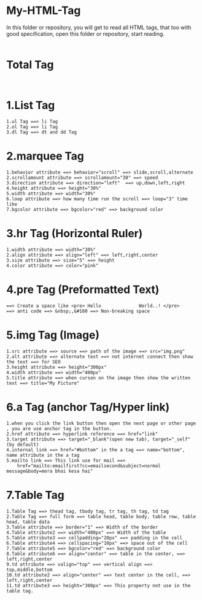 # My-HTML-Tag
In this folder or repository, you will get to read all HTML tags, that too with good specification, open this folder or repository, start reading.<br> <br>
# Total Tag <br> <br>
# 1.List Tag <br>
    1.ul Tag ==> li Tag 
    2.ol Tag ==> li Tag 
    3.dl Tag ==> dt and dd Tag

# 2.marquee Tag <br>
    1.behavior attribute ==> behavior="scroll" ==> slide,scroll,alternate
    2.scrollamount attribute ==> scrollamount="30" ==> speed 
    3.direction attribute ==> direction="left"  ==> up,down,left,right 
    4.height attribute ==> height="30%"  
    5.width attribute ==> width="30%" 
    6.loop attribute ==> how many time run the scroll ==> loop="3" time like 
    7.bgcolor attribute ==> bgcolor="red" ==> background color

# 3.hr Tag (Horizontal Ruler) <br>
    1.width attribute ==> width="30%" 
    2.align attribute ==> align="left" ==> left,right,center 
    3.size attribute ==> size="5" ==> height 
    4.color attribute ==> color="pink" 

# 4.pre Tag (Preformatted Text) <br>
    ==> Create a space like <pre> Hello              World..! </pre>
    ==> anti code ==> &nbsp;,&#160 ==> Non-breaking space 

# 5.img Tag (Image) <br>
    1.src attribute ==> source ==> path of the image ==> src="img.png"
    2.alt attribute ==> alternate text ==> not internet connect then show the text ==> for SEO 
    3.height attribute ==> height="300px" 
    4.width attribute ==> width="400px" 
    5.title attribute ==> when curson on the image then show the written text ==> title="My Picture"

# 6.a Tag (anchor Tag/Hyper link) <br>
    1.when you click the link button then open the next page or other page , you are use anchor tag in the button.
    2.href attribute ==> hyperlink reference ==> href="link"
    3.target attribute ==> target="_blank"(open new tab), target="_self"(by default)
    4.internal link ==> href="#bottom" in the a tag ==> name="bottom", name attribute in the a tag
    5.mailto link ==> This link use for mail ==> 
        href="mailto:emailfirst?cc=emailsecond&subject=normal message&body=mera bhai kesa hai"
    
# 7.Table Tag 
    1.Table Tag ==> thead tag, tbody tag, tr tag, th tag, td tag
    2.Table Tag ==> full form ==> table head, table body, table row, table head, table data
    3.Table attribute ==> border="1" ==> Width of the border
    4.Table attribute2 ==> width="400px" ==> Width of the table
    5.Table attribute3 ==> cellpadding="20px" ==> padding in the cell
    6.Table attribute4 ==> cellspacing="10px" ==> space out of the cell
    7.Table attribute5 ==> bgcolor="red" ==> background color
    8.Table attribute6 ==> align="center" ==> table in the center, ==> left,right,center 
    9.td attribute ==> valign="top" ==> vertical align ==> top,middle,bottom
    10.td attribute2 ==> align="center" ==> text center in the cell, ==> left,right,center
    11.td attribute3 ==> height="300px" ==> This property not use in the table tag.
    
    
